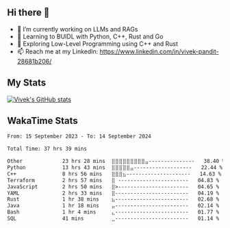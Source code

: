 ## Hi there 👋

- 🔭 I’m currently working on LLMs and RAGs
- 🌱 Learning to BUIDL with Python, C++, Rust and Go 
- 🤔 Exploring Low-Level Programming using C++ and Rust 
- 📫 Reach me at my LinkedIn: https://www.linkedin.com/in/vivek-pandit-28681b206/

## My Stats
[![Vivek's GitHub stats](https://github-readme-stats.vercel.app/api?username=ipanditi&show_icons=true&theme=dark)](https://ipanditi.github.io/)

## WakaTime Stats
<!--START_SECTION:waka-->

```txt
From: 15 September 2023 - To: 14 September 2024

Total Time: 37 hrs 39 mins

Other             23 hrs 28 mins  ⣿⣿⣿⣿⣿⣿⣿⣿⣿⣤---------------   38.40 %
Python            13 hrs 43 mins  ⣿⣿⣿⣿⣿⣤-------------------   22.44 %
C++               8 hrs 56 mins   ⣿⣿⣿⣦---------------------   14.63 %
Terraform         2 hrs 57 mins   ⣿ -----------------------   04.83 %
JavaScript        2 hrs 50 mins   ⣿>-----------------------   04.65 %
YAML              2 hrs 33 mins   ⣿------------------------   04.19 %
Rust              1 hr 38 mins    ⣦------------------------   02.68 %
Java              1 hr 18 mins    ⣤------------------------   02.14 %
Bash              1 hr 4 mins     ⣄------------------------   01.77 %
SQL               41 mins         ⣀------------------------   01.14 %
```

<!--END_SECTION:waka-->



